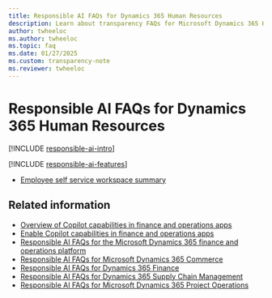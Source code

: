 ```yaml
---
title: Responsible AI FAQs for Dynamics 365 Human Resources
description: Learn about transparency FAQs for Microsoft Dynamics 365 Human Resources, with information on how AI is used, how it was tested and evaluated, and any limitations.
author: twheeloc
ms.author: twheeloc
ms.topic: faq
ms.date: 01/27/2025
ms.custom: transparency-note
ms.reviewer: twheeloc
---
```


# Responsible AI FAQs for Dynamics 365 Human Resources

[!INCLUDE [responsible-ai-intro](../includes/responsible-ai-intro.md)]

[!INCLUDE [responsible-ai-features](../includes/responsible-ai-features.md)]

- [Employee self service workspace summary](ess-workspace-summary.md)

## Related information

- [Overview of Copilot capabilities in finance and operations apps](/dynamics365/fin-ops-core/fin-ops/copilot/copilot-for-finance-operations)
- [Enable Copilot capabilities in finance and operations apps](/dynamics365/fin-ops-core/dev-itpro/copilot/enable-copilot)
- [Responsible AI FAQs for the Microsoft Dynamics 365 finance and operations platform](/dynamics365/fin-ops-core/dev-itpro/responsible-ai/responsible-ai-overview)
- [Responsible AI FAQs for Microsoft Dynamics 365 Commerce](/dynamics365/commerce/responsible-ai/responsible-ai-overview)
- [Responsible AI FAQs for Dynamics 365 Finance](/dynamics365/finance/transparency-note)
- [Responsible AI FAQs for Dynamics 365 Supply Chain Management](/dynamics365/supply-chain/responsible-ai-overview)
- [Responsible AI FAQs for Microsoft Dynamics 365 Project Operations](/dynamics365/project-operations/responsible-ai/responsible-ai-overview)

